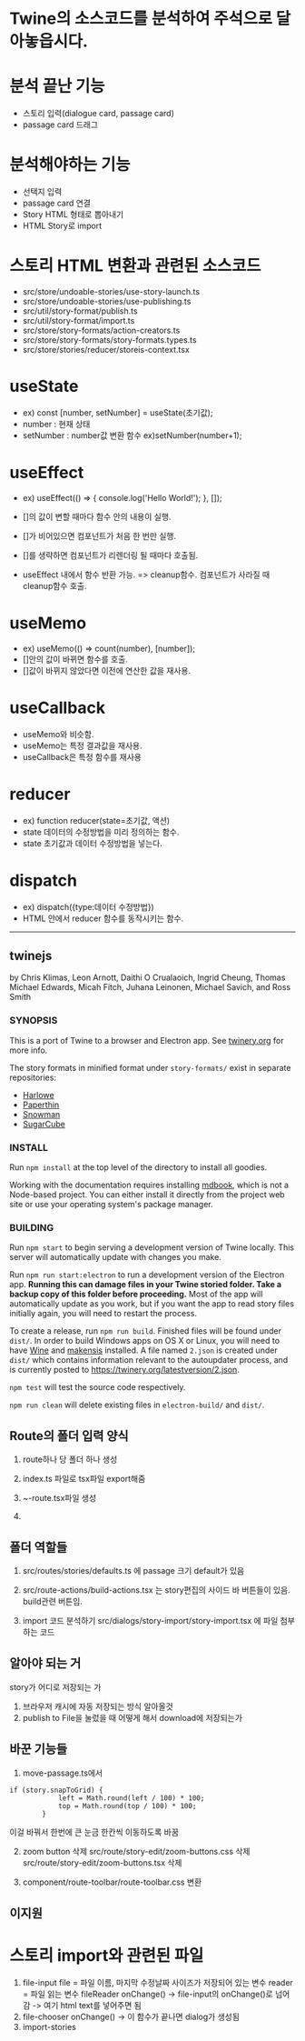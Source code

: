 # Twine의 소스코드를 분석하여 주석으로 달아놓읍시다.

# 분석 끝난 기능

- 스토리 입력(dialogue card, passage card)
- passage card 드래그

# 분석해야하는 기능

- 선택지 입력
- passage card 연결
- Story HTML 형태로 뽑아내기
- HTML Story로 import

# 스토리 HTML 변환과 관련된 소스코드

- src/store/undoable-stories/use-story-launch.ts
- src/store/undoable-stories/use-publishing.ts
- src/util/story-format/publish.ts
- src/util/story-format/import.ts
- src/store/story-formats/action-creators.ts
- src/store/story-formats/story-formats.types.ts
- src/store/stories/reducer/storeis-context.tsx

# useState

- ex) const [number, setNumber] = useState(초기값);
- number : 현재 상태
- setNumber : number값 변환 함수 ex)setNumber(number+1);

# useEffect

- ex) useEffect(() => {
  console.log('Hello World!');
  }, []);

- []의 값이 변할 때마다 함수 안의 내용이 실행.
- []가 비어있으면 컴포넌트가 처음 한 번만 실행.
- []를 생략하면 컴포넌트가 리렌더링 될 때마다 호출됨.
- useEffect 내에서 함수 반환 가능. => cleanup함수. 컴포넌트가 사라질 때 cleanup함수 호출.

# useMemo

- ex) useMemo(() => count(number), [number]);
- []안의 값이 바뀌면 함수를 호출.
- []값이 바뀌지 않았다면 이전에 연산한 값을 재사용.

# useCallback

- useMemo와 비슷함.
- useMemo는 특정 결과값을 재사용.
- useCallback은 특정 함수를 재사용

# reducer

- ex) function reducer(state=초기값, 액션)
- state 데이터의 수정방법을 미리 정의하는 함수.
- state 초기값과 데이터 수정방법을 넣는다.

# dispatch

- ex) dispatch({type:데이터 수정방법})
- HTML 안에서 reducer 함수를 동작시키는 함수.

---

## twinejs

by Chris Klimas, Leon Arnott, Daithi O Crualaoich, Ingrid Cheung, Thomas Michael
Edwards, Micah Fitch, Juhana Leinonen, Michael Savich, and Ross Smith

### SYNOPSIS

This is a port of Twine to a browser and Electron app. See
[twinery.org](https://twinery.org) for more info.

The story formats in minified format under `story-formats/` exist in separate
repositories:

- [Harlowe](https://foss.heptapod.net/games/harlowe/)
- [Paperthin](https://github.com/klembot/paperthin)
- [Snowman](https://github.com/klembot/snowman)
- [SugarCube](https://github.com/tmedwards/sugarcube-2)

### INSTALL

Run `npm install` at the top level of the directory to install all goodies.

Working with the documentation requires installing
[mdbook](https://rust-lang.github.io/mdBook/), which is not a Node-based
project. You can either install it directly from the project web site or use
your operating system's package manager.

### BUILDING

Run `npm start` to begin serving a development version of Twine locally. This
server will automatically update with changes you make.

Run `npm run start:electron` to run a development version of the Electron app.
**Running this can damage files in your Twine storied folder. Take a backup copy
of this folder before proceeding.** Most of the app will automatically update as
you work, but if you want the app to read story files initially again, you will
need to restart the process.

To create a release, run `npm run build`. Finished files will be found under
`dist/`. In order to build Windows apps on OS X or Linux, you will need to have
[Wine](https://www.winehq.org/) and [makensis](http://nsis.sourceforge.net/)
installed. A file named `2.json` is created under `dist/` which contains
information relevant to the autoupdater process, and is currently posted to
https://twinery.org/latestversion/2.json.

`npm test` will test the source code respectively.

`npm run clean` will delete existing files in `electron-build/` and `dist/`.

## Route의 폴더 입력 양식

1. route하나 당 폴더 하나 생성

2. index.ts 파일로 tsx파일 export해줌

3. ~-route.tsx파일 생성

4. 


## 폴더 역할들

1. src/routes/stories/defaults.ts 에 passage 크기 default가 있음

2. src/route-actions/build-actions.tsx 는 story편집의 사이드 바 버튼들이 있음.
build관련 버튼임.

3. import 코드 분석하기
src/dialogs/story-import/story-import.tsx 에 파일 첨부하는 코드


## 알아야 되는 거
story가 어디로 저장되는 가

1. 브라우저 캐시에 자동 저장되는 방식 알아올것
2. publish to File을 눌렀을 때 어떻게 해서 download에 저장되는가


## 바꾼 기능들
1. move-passage.ts에서
```
if (story.snapToGrid) {
			left = Math.round(left / 100) * 100;
			top = Math.round(top / 100) * 100;
		}
```
이걸 바꿔서 한번에 큰 눈금 한칸씩 이동하도록 바꿈


2. zoom button 삭제
src/route/story-edit/zoom-buttons.css 삭제
src/route/story-edit/zoom-buttons.tsx 삭제

3. component/route-toolbar/route-toolbar.css 변환


## 이지원
# 스토리 import와 관련된 파일
1. file-input
file = 파일 이름, 마지막 수정날짜 사이즈가 저장되어 있는 변수
reader = 파일 읽는 변수 fileReader
onChange() -> file-input의 onChange()로 넘어감 -> 여기 html text를 넣어주면 됨
2. file-chooser
onChange() -> 이 함수가 끝나면 dialog가 생성됨
3. import-stories